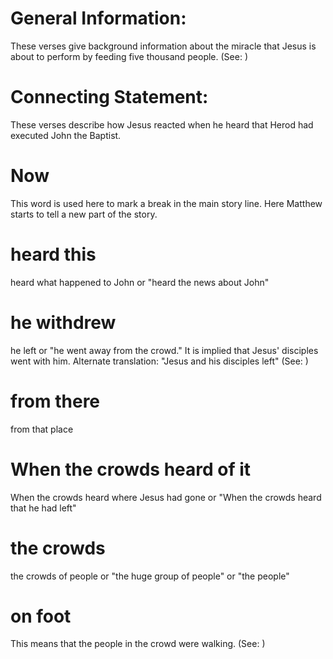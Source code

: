 
# General Information:
These verses give background information about the miracle that Jesus is about to perform by feeding five thousand people. (See: )

# Connecting Statement:
These verses describe how Jesus reacted when he heard that Herod had executed John the Baptist.

# Now
This word is used here to mark a break in the main story line. Here Matthew starts to tell a new part of the story.

# heard this
heard what happened to John or "heard the news about John"

# he withdrew
he left or "he went away from the crowd." It is implied that Jesus' disciples went with him. Alternate translation: "Jesus and his disciples left" (See: )

# from there
from that place

# When the crowds heard of it
When the crowds heard where Jesus had gone or "When the crowds heard that he had left"

# the crowds
the crowds of people or "the huge group of people" or "the people"

# on foot
This means that the people in the crowd were walking. (See: )